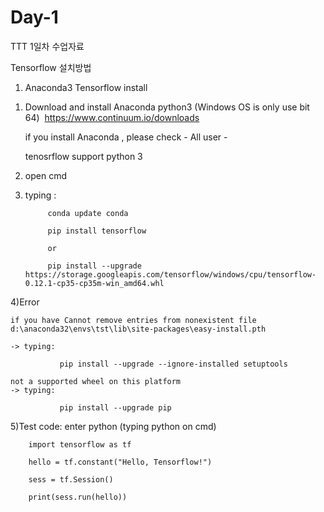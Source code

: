 # Day-1

TTT 1일차 수업자료

Tensorflow 설치방법

1. Anaconda3 Tensorflow install

 1) Download and install Anaconda python3 (Windows OS is only use bit 64)  https://www.continuum.io/downloads
   
    if you install Anaconda , please check - All user -
    
    tenosrflow support python 3
 
 2) open cmd
 
 3) typing : 
 
             conda update conda
             
             pip install tensorflow 
             
             or
             
             pip install --upgrade https://storage.googleapis.com/tensorflow/windows/cpu/tensorflow-0.12.1-cp35-cp35m-win_amd64.whl
 
 
 4)Error
 
    if you have Cannot remove entries from nonexistent file d:\anaconda32\envs\tst\lib\site-packages\easy-install.pth
    
    -> typing:
    
               pip install --upgrade --ignore-installed setuptools
    
    not a supported wheel on this platform
    -> typing:
    
               pip install --upgrade pip
  5)Test
  code: enter python (typing python on cmd)
  
        import tensorflow as tf
        
        hello = tf.constant("Hello, Tensorflow!")
        
        sess = tf.Session()
        
        print(sess.run(hello))
        
        
